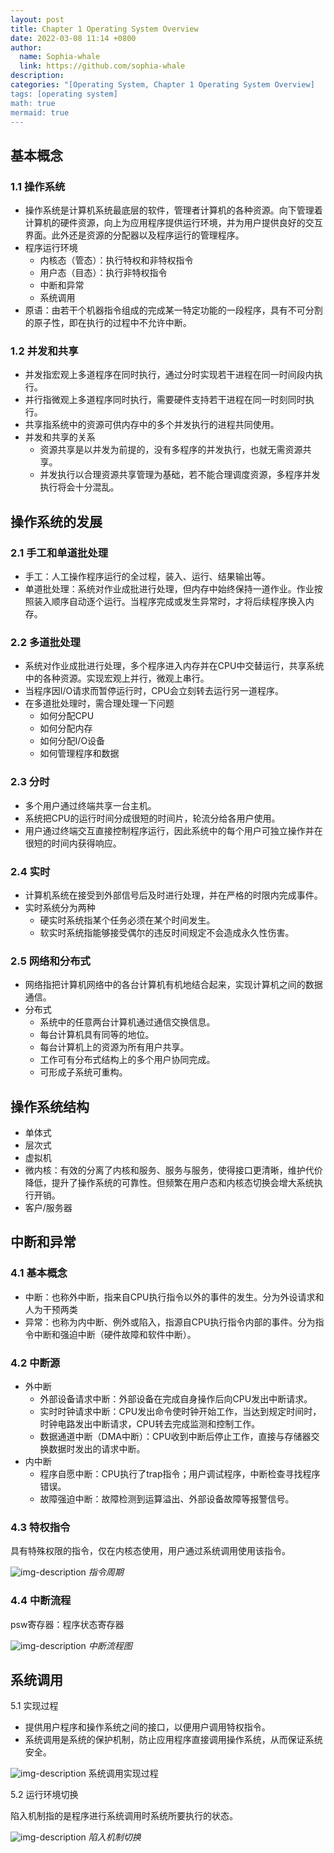 ```yaml
---
layout: post
title: Chapter 1 Operating System Overview
date: 2022-03-08 11:14 +0800
author:
  name: Sophia-whale
  link: https://github.com/sophia-whale
description:
categories: "[Operating System, Chapter 1 Operating System Overview]
tags: [operating system]
math: true
mermaid: true
---
```

## 基本概念

### 1.1 操作系统

* 操作系统是计算机系统最底层的软件，管理者计算机的各种资源。向下管理着计算机的硬件资源，向上为应用程序提供运行环境，并为用户提供良好的交互界面。此外还是资源的分配器以及程序运行的管理程序。
* 程序运行环境
  * 内核态（管态）：执行特权和非特权指令
  * 用户态（目态）：执行非特权指令
  * 中断和异常
  * 系统调用
* 原语：由若干个机器指令组成的完成某一特定功能的一段程序，具有不可分割的原子性，即在执行的过程中不允许中断。

### 1.2 并发和共享

* 并发指宏观上多道程序在同时执行，通过分时实现若干进程在同一时间段内执行。
* 并行指微观上多道程序同时执行，需要硬件支持若干进程在同一时刻同时执行。
* 共享指系统中的资源可供内存中的多个并发执行的进程共同使用。
* 并发和共享的关系
  * 资源共享是以并发为前提的，没有多程序的并发执行，也就无需资源共享。
  * 并发执行以合理资源共享管理为基础，若不能合理调度资源，多程序并发执行将会十分混乱。

## 操作系统的发展

### 2.1 手工和单道批处理

* 手工：人工操作程序运行的全过程，装入、运行、结果输出等。
* 单道批处理：系统对作业成批进行处理，但内存中始终保持一道作业。作业按照装入顺序自动逐个运行。当程序完成或发生异常时，才将后续程序换入内存。

### 2.2 多道批处理

* 系统对作业成批进行处理，多个程序进入内存并在CPU中交替运行，共享系统中的各种资源。实现宏观上并行，微观上串行。
* 当程序因I/O请求而暂停运行时，CPU会立刻转去运行另一道程序。
* 在多道批处理时，需合理处理一下问题
  * 如何分配CPU
  * 如何分配内存
  * 如何分配I/O设备
  * 如何管理程序和数据

### 2.3 分时

* 多个用户通过终端共享一台主机。
* 系统把CPU的运行时间分成很短的时间片，轮流分给各用户使用。
* 用户通过终端交互直接控制程序运行，因此系统中的每个用户可独立操作并在很短的时间内获得响应。

### 2.4 实时

* 计算机系统在接受到外部信号后及时进行处理，并在严格的时限内完成事件。
* 实时系统分为两种
  * 硬实时系统指某个任务必须在某个时间发生。
  * 软实时系统指能够接受偶尔的违反时间规定不会造成永久性伤害。

### 2.5 网络和分布式

* 网络指把计算机网络中的各台计算机有机地结合起来，实现计算机之间的数据通信。
* 分布式
  * 系统中的任意两台计算机通过通信交换信息。
  * 每台计算机具有同等的地位。
  * 每台计算机上的资源为所有用户共享。
  * 工作可有分布式结构上的多个用户协同完成。
  * 可形成子系统可重构。

## 操作系统结构

* 单体式
* 层次式
* 虚拟机
* 微内核：有效的分离了内核和服务、服务与服务，使得接口更清晰，维护代价降低，提升了操作系统的可靠性。但频繁在用户态和内核态切换会增大系统执行开销。
* 客户/服务器

## 中断和异常

### 4.1 基本概念

* 中断：也称外中断，指来自CPU执行指令以外的事件的发生。分为外设请求和人为干预两类
* 异常：也称为内中断、例外或陷入，指源自CPU执行指令内部的事件。分为指令中断和强迫中断（硬件故障和软件中断）。

### 4.2 中断源

* 外中断
  * 外部设备请求中断：外部设备在完成自身操作后向CPU发出中断请求。
  * 实时时钟请求中断：CPU发出命令使时钟开始工作，当达到规定时间时，时钟电路发出中断请求，CPU转去完成监测和控制工作。
  * 数据通道中断（DMA中断）：CPU收到中断后停止工作，直接与存储器交换数据时发出的请求中断。
* 内中断
  * 程序自愿中断：CPU执行了trap指令；用户调试程序，中断检查寻找程序错误。
  * 故障强迫中断：故障检测到运算溢出、外部设备故障等报警信号。

### 4.3 特权指令

具有特殊权限的指令，仅在内核态使用，用户通过系统调用使用该指令。

![img-description](/assets/posts/20220308/4.3.png)
*指令周期*

### 4.4 中断流程

psw寄存器：程序状态寄存器

![img-description](/assets/posts/20220308/4.4.png)
*中断流程图*

## 系统调用

5.1 实现过程

* 提供用户程序和操作系统之间的接口，以便用户调用特权指令。
* 系统调用是系统的保护机制，防止应用程序直接调用操作系统，从而保证系统安全。

![img-description](/assets/posts/20220308/5.1.png)
系统调用实现过程

5.2 运行环境切换

陷入机制指的是程序进行系统调用时系统所要执行的状态。

![img-description](/assets/posts/20220308/5.2.png)
*陷入机制切换*
